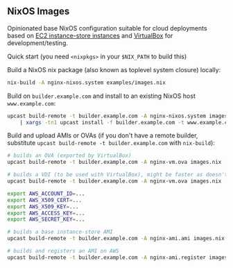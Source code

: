 ## NixOS Images

Opinionated base NixOS configuration suitable for cloud deployments
based on [EC2 instance-store instances](env-ec2.nix)
and [VirtualBox](env-virtualbox.nix) for development/testing.

Quick start (you need `<nixpkgs>` in your `$NIX_PATH` to build this)

Build a NixOS nix package (also known as toplevel system closure) locally:

```bash
nix-build -A nginx-nixos.system examples/images.nix
```

Build on `builder.example.com` and install to an existing NixOS host `www.example.com`:

```bash
upcast build-remote -t builder.example.com -A nginx-nixos.system images.nix \
    | xargs -tn1 upcast install -f builder.example.com -t www.example.com
```

Build and upload AMIs or OVAs (if you don't have a remote builder, substitute `upcast build-remote -t builder.example.com` with `nix-build`):

```bash
# builds an OVA (exported by VirtualBox)
upcast build-remote -t builder.example.com -A nginx-vm.ova images.nix

# builds a VDI (to be used with VirtualBox), might be faster as doesn't have VirtualBox as a dependency
upcast build-remote -t builder.example.com -A nginx-vm.ova images.nix

export AWS_ACCOUNT_ID=...
export AWS_X509_CERT=...
export AWS_X509_KEY=...
export AWS_ACCESS_KEY=...
export AWS_SECRET_KEY=...

# builds a base instance-store AMI
upcast build-remote -t builder.example.com -A nginx-ami.ami images.nix

# builds and registers an AMI on AWS
upcast build-remote -t builder.example.com -A nginx-ami.register images.nix
```
